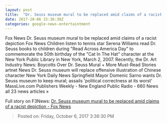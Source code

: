 ```yaml
---
layout: post
title:  "Dr. Seuss museum mural to be replaced amid claims of a racist depiction - Fox News"
date: 2017-10-06 15:36:30Z
categories: google-news-entertaintment
---
```


Fox News Dr. Seuss museum mural to be replaced amid claims of a racist depiction Fox News Children listen to tennis star Serena Williams read Dr. Seuss books to children during "Read Across America Day" to commemorate the 50th birthday of the "Cat In The Hat" character at the New York Public Library in New York, March 2, 2007. Recently, the Dr. Art Industry News: Boycotts Over Dr. Seuss Mural + More Must-Read Stories artnet News Dr. Seuss museum will replace offensive illustration of Chinese character New York Daily News Springfield Mayor Domenic Sarno wants Dr. Seuss museum to keep mural; assails 'political correctness at its worst' MassLive.com Publishers Weekly - New England Public Radio - 660 News all 23 news articles »


Full story on F3News: [Dr. Seuss museum mural to be replaced amid claims of a racist depiction - Fox News](http://www.f3nws.com/n/PqfmkE)

> Posted on: Friday, October 6, 2017 3:36:30 PM
